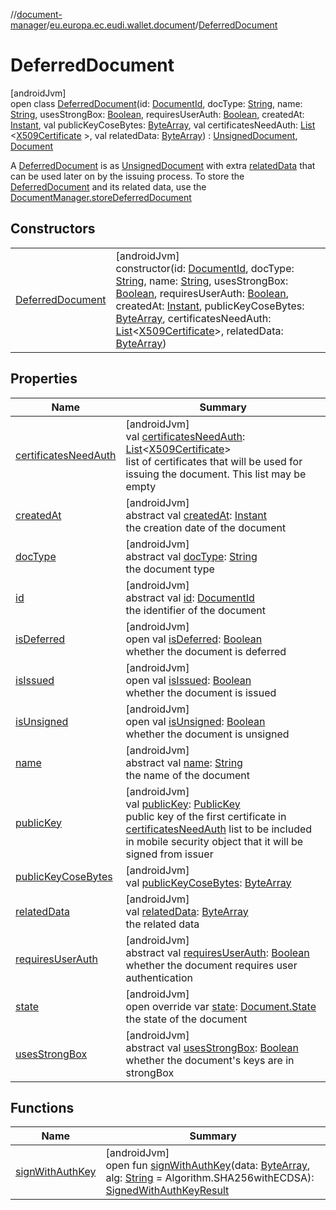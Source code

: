 //[document-manager](../../../index.md)/[eu.europa.ec.eudi.wallet.document](../index.md)/[DeferredDocument](index.md)

# DeferredDocument

[androidJvm]\
open class [DeferredDocument](index.md)(id: [DocumentId](../-document-id/index.md),
docType: [String](https://kotlinlang.org/api/latest/jvm/stdlib/kotlin/-string/index.html),
name: [String](https://kotlinlang.org/api/latest/jvm/stdlib/kotlin/-string/index.html),
usesStrongBox: [Boolean](https://kotlinlang.org/api/latest/jvm/stdlib/kotlin/-boolean/index.html),
requiresUserAuth: [Boolean](https://kotlinlang.org/api/latest/jvm/stdlib/kotlin/-boolean/index.html),
createdAt: [Instant](https://developer.android.com/reference/kotlin/java/time/Instant.html), val
publicKeyCoseBytes: [ByteArray](https://kotlinlang.org/api/latest/jvm/stdlib/kotlin/-byte-array/index.html),
val
certificatesNeedAuth: [List](https://kotlinlang.org/api/latest/jvm/stdlib/kotlin.collections/-list/index.html)
&lt;[X509Certificate](https://developer.android.com/reference/kotlin/java/security/cert/X509Certificate.html)
&gt;, val
relatedData: [ByteArray](https://kotlinlang.org/api/latest/jvm/stdlib/kotlin/-byte-array/index.html)) : [UnsignedDocument](../-unsigned-document/index.md), [Document](../-document/index.md)

A [DeferredDocument](index.md) is as [UnsignedDocument](../-unsigned-document/index.md) with
extra [relatedData](related-data.md) that can be used later on by the issuing process. To store
the [DeferredDocument](index.md) and its related data, use
the [DocumentManager.storeDeferredDocument](../-document-manager/store-deferred-document.md)

## Constructors

|                                           |                                                                                                                                                                                                                                                                                                                                                                                                                                                                                                                                                                                                                                                                                                                                                                                                                                                                                                                                                                                                                      |
|-------------------------------------------|----------------------------------------------------------------------------------------------------------------------------------------------------------------------------------------------------------------------------------------------------------------------------------------------------------------------------------------------------------------------------------------------------------------------------------------------------------------------------------------------------------------------------------------------------------------------------------------------------------------------------------------------------------------------------------------------------------------------------------------------------------------------------------------------------------------------------------------------------------------------------------------------------------------------------------------------------------------------------------------------------------------------|
| [DeferredDocument](-deferred-document.md) | [androidJvm]<br>constructor(id: [DocumentId](../-document-id/index.md), docType: [String](https://kotlinlang.org/api/latest/jvm/stdlib/kotlin/-string/index.html), name: [String](https://kotlinlang.org/api/latest/jvm/stdlib/kotlin/-string/index.html), usesStrongBox: [Boolean](https://kotlinlang.org/api/latest/jvm/stdlib/kotlin/-boolean/index.html), requiresUserAuth: [Boolean](https://kotlinlang.org/api/latest/jvm/stdlib/kotlin/-boolean/index.html), createdAt: [Instant](https://developer.android.com/reference/kotlin/java/time/Instant.html), publicKeyCoseBytes: [ByteArray](https://kotlinlang.org/api/latest/jvm/stdlib/kotlin/-byte-array/index.html), certificatesNeedAuth: [List](https://kotlinlang.org/api/latest/jvm/stdlib/kotlin.collections/-list/index.html)&lt;[X509Certificate](https://developer.android.com/reference/kotlin/java/security/cert/X509Certificate.html)&gt;, relatedData: [ByteArray](https://kotlinlang.org/api/latest/jvm/stdlib/kotlin/-byte-array/index.html)) |

## Properties

| Name                                                                    | Summary                                                                                                                                                                                                                                                                                                                                                                                           |
|-------------------------------------------------------------------------|---------------------------------------------------------------------------------------------------------------------------------------------------------------------------------------------------------------------------------------------------------------------------------------------------------------------------------------------------------------------------------------------------|
| [certificatesNeedAuth](../-unsigned-document/certificates-need-auth.md) | [androidJvm]<br>val [certificatesNeedAuth](../-unsigned-document/certificates-need-auth.md): [List](https://kotlinlang.org/api/latest/jvm/stdlib/kotlin.collections/-list/index.html)&lt;[X509Certificate](https://developer.android.com/reference/kotlin/java/security/cert/X509Certificate.html)&gt;<br>list of certificates that will be used for issuing the document. This list may be empty |
| [createdAt](../-document/created-at.md)                                 | [androidJvm]<br>abstract val [createdAt](../-document/created-at.md): [Instant](https://developer.android.com/reference/kotlin/java/time/Instant.html)<br>the creation date of the document                                                                                                                                                                                                       |
| [docType](../-document/doc-type.md)                                     | [androidJvm]<br>abstract val [docType](../-document/doc-type.md): [String](https://kotlinlang.org/api/latest/jvm/stdlib/kotlin/-string/index.html)<br>the document type                                                                                                                                                                                                                           |
| [id](../-document/id.md)                                                | [androidJvm]<br>abstract val [id](../-document/id.md): [DocumentId](../-document-id/index.md)<br>the identifier of the document                                                                                                                                                                                                                                                                   |
| [isDeferred](../-document/is-deferred.md)                               | [androidJvm]<br>open val [isDeferred](../-document/is-deferred.md): [Boolean](https://kotlinlang.org/api/latest/jvm/stdlib/kotlin/-boolean/index.html)<br>whether the document is deferred                                                                                                                                                                                                        |
| [isIssued](../-document/is-issued.md)                                   | [androidJvm]<br>open val [isIssued](../-document/is-issued.md): [Boolean](https://kotlinlang.org/api/latest/jvm/stdlib/kotlin/-boolean/index.html)<br>whether the document is issued                                                                                                                                                                                                              |
| [isUnsigned](../-document/is-unsigned.md)                               | [androidJvm]<br>open val [isUnsigned](../-document/is-unsigned.md): [Boolean](https://kotlinlang.org/api/latest/jvm/stdlib/kotlin/-boolean/index.html)<br>whether the document is unsigned                                                                                                                                                                                                        |
| [name](../-document/name.md)                                            | [androidJvm]<br>abstract val [name](../-document/name.md): [String](https://kotlinlang.org/api/latest/jvm/stdlib/kotlin/-string/index.html)<br>the name of the document                                                                                                                                                                                                                           |
| [publicKey](../-unsigned-document/public-key.md)                        | [androidJvm]<br>val [publicKey](../-unsigned-document/public-key.md): [PublicKey](https://developer.android.com/reference/kotlin/java/security/PublicKey.html)<br>public key of the first certificate in [certificatesNeedAuth](../-unsigned-document/certificates-need-auth.md) list to be included in mobile security object that it will be signed from issuer                                 |
| [publicKeyCoseBytes](../-unsigned-document/public-key-cose-bytes.md)    | [androidJvm]<br>val [publicKeyCoseBytes](../-unsigned-document/public-key-cose-bytes.md): [ByteArray](https://kotlinlang.org/api/latest/jvm/stdlib/kotlin/-byte-array/index.html)                                                                                                                                                                                                                 |
| [relatedData](related-data.md)                                          | [androidJvm]<br>val [relatedData](related-data.md): [ByteArray](https://kotlinlang.org/api/latest/jvm/stdlib/kotlin/-byte-array/index.html)<br>the related data                                                                                                                                                                                                                                   |
| [requiresUserAuth](../-document/requires-user-auth.md)                  | [androidJvm]<br>abstract val [requiresUserAuth](../-document/requires-user-auth.md): [Boolean](https://kotlinlang.org/api/latest/jvm/stdlib/kotlin/-boolean/index.html)<br>whether the document requires user authentication                                                                                                                                                                      |
| [state](state.md)                                                       | [androidJvm]<br>open override var [state](state.md): [Document.State](../-document/-state/index.md)<br>the state of the document                                                                                                                                                                                                                                                                  |
| [usesStrongBox](../-document/uses-strong-box.md)                        | [androidJvm]<br>abstract val [usesStrongBox](../-document/uses-strong-box.md): [Boolean](https://kotlinlang.org/api/latest/jvm/stdlib/kotlin/-boolean/index.html)<br>whether the document's keys are in strongBox                                                                                                                                                                                 |

## Functions

| Name                                                           | Summary                                                                                                                                                                                                                                                                                                                                                                        |
|----------------------------------------------------------------|--------------------------------------------------------------------------------------------------------------------------------------------------------------------------------------------------------------------------------------------------------------------------------------------------------------------------------------------------------------------------------|
| [signWithAuthKey](../-unsigned-document/sign-with-auth-key.md) | [androidJvm]<br>open fun [signWithAuthKey](../-unsigned-document/sign-with-auth-key.md)(data: [ByteArray](https://kotlinlang.org/api/latest/jvm/stdlib/kotlin/-byte-array/index.html), alg: [String](https://kotlinlang.org/api/latest/jvm/stdlib/kotlin/-string/index.html) = Algorithm.SHA256withECDSA): [SignedWithAuthKeyResult](../-signed-with-auth-key-result/index.md) |
